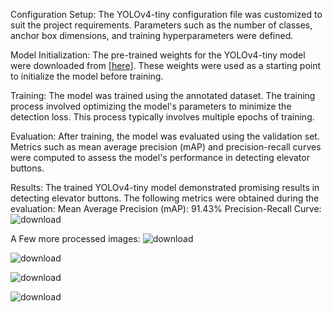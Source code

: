 Configuration Setup: The YOLOv4-tiny configuration file was customized to suit the project requirements. Parameters such as the number of classes, anchor box dimensions, and training hyperparameters were defined.

Model Initialization: The pre-trained weights for the YOLOv4-tiny model were downloaded from [[here](https://github.com/AlexeyAB/darknet/releases/download/darknet_yolo_v4_pre/yolov4-tiny.conv.29)]. These weights were used as a starting point to initialize the model before training.

Training: The model was trained using the annotated dataset. The training process involved optimizing the model's parameters to minimize the detection loss. This process typically involves multiple epochs of training.

Evaluation: After training, the model was evaluated using the validation set. Metrics such as mean average precision (mAP) and precision-recall curves were computed to assess the model's performance in detecting elevator buttons.

Results:
The trained YOLOv4-tiny model demonstrated promising results in detecting elevator buttons. The following metrics were obtained during the evaluation:
Mean Average Precision (mAP): 91.43%
Precision-Recall Curve: ![download](https://github.com/beiyonder/TrainingWithYOLOv-x/assets/86228410/cf64d1a7-fbe8-4c1d-b308-665c4aaf99f1)

A Few more processed images:
![download](https://github.com/beiyonder/TrainingWithYOLOv-x/assets/86228410/ff899ba0-6d48-4ea4-9eb5-3d34a2b4abb8)


![download](https://github.com/beiyonder/TrainingWithYOLOv-x/assets/86228410/9ccd9492-9e9c-4eef-9d47-3f25ed741fe3)


![download](https://github.com/beiyonder/TrainingWithYOLOv-x/assets/86228410/aabfe58d-0218-442e-a50a-76dc4e430109)


![download](https://github.com/beiyonder/TrainingWithYOLOv-x/assets/86228410/e23a8a92-9d5f-4cd5-9863-1e95c357472d)
